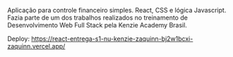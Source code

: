 Aplicação para controle financeiro simples. React, CSS e lógica Javascript. Fazia parte de um dos trabalhos realizados no treinamento de Desenvolvimento Web Full Stack pela Kenzie Academy Brasil.

Deploy: https://react-entrega-s1-nu-kenzie-zaquinn-bj2w1bcxi-zaquinn.vercel.app/
